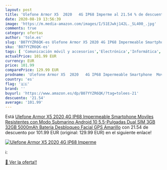 ```yaml
---
layout: post
title: 'Ulefone Armor X5  2020   4G IP68 Imperme al 21.54 % de descuento'
date: 2020-08-19 13:56:39
image: 'https://m.media-amazon.com/images/I/51EJwkj142L._SL400_.jpg'
comments: true
category: ofertas
author: 'tole.es'
slug: 'B07YYZR6QK-es Ulefone Armor X5 2020 4G IP68 Impermeable Smartphone...'
sku: 'B07YYZR6QK-es'
tags: [ 'Comunicación móvil y accesorios','Electrónica','Informática','Móviles','Móviles y smartphones libres','Tablets','android', ]
actualPrice: 101.99 EUR
currency: EUR
price: 101.99
comparePrice: 129.99 EUR
prodname: 'Ulefone Armor X5  2020   4G IP68 Impermeable Smartphone  Moviles Resistentes con Modo Submarino  Android 10 5.5-Pulgadas  Dual SIM  3GB 32GB  5000mAh Batería  Desbloqueo Facial GPS  Amarillo'
country: 'es'
flag: '🇪🇸'
brand: ''
buyurl: 'https://www.amazon.es/dp/B07YYZR6QK/?tag=tolees-21'
descuento: '21.54'
average: '101.99'
---
```


Está [Ulefone Armor X5  2020   4G IP68 Impermeable Smartphone  Moviles Resistentes con Modo Submarino  Android 10 5.5-Pulgadas  Dual SIM  3GB 32GB  5000mAh Batería  Desbloqueo Facial GPS  Amarillo](https://www.amazon.es/dp/B07YYZR6QK/?tag=tolees-21) con 21.54 de descuento por 101.99 EUR (original: 129.99 EUR) en el siguiente enlace!

[![Ulefone Armor X5  2020   4G IP68 Imperme](https://m.media-amazon.com/images/I/51EJwkj142L._SL400_.jpg)](https://www.amazon.es/dp/B07YYZR6QK/?tag=tolees-21)

ℹ️:


[🛒 Ver la oferta!!](https://www.amazon.es/dp/B07YYZR6QK/?tag=tolees-21)
